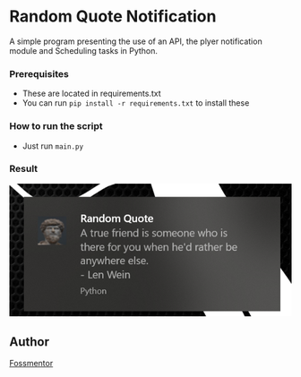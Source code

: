 # Random Quote Notification
A simple program presenting the use of an API, the plyer notification module and Scheduling tasks in Python.

### Prerequisites
- These are located in requirements.txt
- You can run `pip install -r requirements.txt` to install these

### How to run the script
- Just run `main.py`

### Result
![Expected Output](result.png)

## Author
[Fossmentor](https://github.com/fossmentorOfficial)